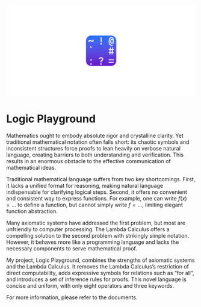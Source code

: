 ![LOGO](https://github.com/Pure-Happiness/Logic-Playground/blob/master/Logic%20Playground/Assets/SplashScreen.scale-400.png)

# Logic Playground

Mathematics ought to embody absolute rigor and crystalline clarity. Yet traditional mathematical notation often falls short: its chaotic symbols and inconsistent structures force proofs to lean heavily on verbose natural language, creating barriers to both understanding and verification. This results in an enormous obstacle to the effective communication of mathematical ideas.

Traditional mathematical language suffers from two key shortcomings. First, it lacks a unified format for reasoning, making natural language indispensable for clarifying logical steps. Second, it offers no convenient and consistent way to express functions. For example, one can write $f(x) = \dots$ to define a function, but cannot simply write $f = \dots$, limiting elegant function abstraction.

Many axiomatic systems have addressed the first problem, but most are unfriendly to computer processing. The Lambda Calculus offers a compelling solution to the second problem with strikingly simple notation. However, it behaves more like a programming language and lacks the necessary components to serve mathematical proof.

My project, Logic Playground, combines the strengths of axiomatic systems and the Lambda Calculus. It removes the Lambda Calculus’s restriction of direct computability, adds expressive symbols for relations such as “for all”, and introduces a set of inference rules for proofs. This novel language is concise and uniform, with only eight operators and three keywords.

For more information, please refer to the documents.
